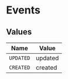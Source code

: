 # Events


## Values

| Name      | Value     |
| --------- | --------- |
| `UPDATED` | updated   |
| `CREATED` | created   |